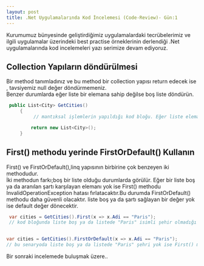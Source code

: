 ```yaml
---
layout: post
title: .Net Uygulamalarında Kod İncelemesi (Code-Review)- Gün:1
---  
```

  Kurumumuz bünyesinde geliştirdiğimiz uygulamalardaki tecrübelerimiz ve ilgili uygulamalar üzerindeki best practise örneklerinin derlendiği .Net uygulamalarında  kod incelemeleri yazı serimize devam ediyoruz.  
## Collection Yapıların döndürülmesi  
Bir method tanımladınız ve bu method bir collection yapısı return edecek ise , tavsiyemiz null değer döndürmemeniz.  
Benzer durumlarda eğer liste bir elemana sahip değilse boş liste döndürün.  
```c#
 public List<City> GetCities()
     {
          // mantıksal işlemlerin yapıldığı kod bloğu. Eğer liste elemana sahip değilse boş liste döndür

         return new List<City>();
     }

```  

##  First() methodu yerinde FirstOrDefault() Kullanın  

First() ve FirstOrDefault(),linq yapısının birbirine çok benzeyen iki methodudur.  
İki methodun farkı;boş bir liste olduğu durumlarda görülür. Eğer bir liste boş ya da aranılan şartı karşılayan elemanı yok ise First() methodu InvalidOperationException hatası fırlatacaktır.Bu durumda FirstOrDefault() methodu daha güvenli olacaktır. liste boş ya da şartı sağlayan bir değer yok ise default değer dönecektir.     
```c#
 var cities = GetCities().First(x => x.Adi == "Paris");
 // kod bloğunda liste boş ya da listede "Paris" isimli şehir olmadığı durumda InvalidOperationException hatası alırız.  
 


```   
```c# 
var cities = GetCities().FirstOrDefault(x => x.Adi == "Paris");
// bu senaryoda liste boş ya da listede "Paris" şehri yok ise First() methodundaki hatayı almayız. 
```  

Bir sonraki incelemede buluşmak üzere..





